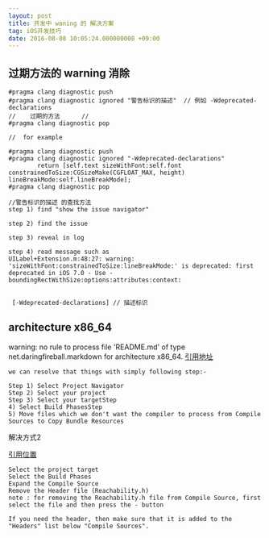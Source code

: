```yaml
---
layout: post
title: 开发中 waning 的 解决方案
tag: iOS开发技巧
date: 2016-08-08 10:05:24.000000000 +09:00
---
```


## 过期方法的 warning 消除

``` objc
#pragma clang diagnostic push
#pragma clang diagnostic ignored "警告标识的描述"  // 例如 -Wdeprecated-declarations
//    过期的方法      //
#pragma clang diagnostic pop

//  for example 

#pragma clang diagnostic push
#pragma clang diagnostic ignored "-Wdeprecated-declarations"
        return [self.text sizeWithFont:self.font constrainedToSize:CGSizeMake(CGFLOAT_MAX, height) lineBreakMode:self.lineBreakMode];
#pragma clang diagnostic pop

//警告标识的描述 的查找方法 
step 1) find "show the issue navigator"

step 2) find the issue 

step 3) reveal in log 

step 4) read message such as 
UILabel+Extension.m:48:27: warning: 'sizeWithFont:constrainedToSize:lineBreakMode:' is deprecated: first deprecated in iOS 7.0 - Use -boundingRectWithSize:options:attributes:context:
 
 
 [-Wdeprecated-declarations] // 描述标识 

```

## architecture x86_64
warning: no rule to process file 'README.md' of type net.daringfireball.markdown for architecture x86_64.
[引用地址](http://xcodar.blogspot.com/2015/01/warning-no-rule-to-process-file-of-type.html)

``` objc
we can resolve that things with simply following step:-

Step 1) Select Project Navigator
Step 2) Select your project
Step 3) Select your targetStep 
4) Select Build PhasesStep 
5) Move files which we don't want the compiler to process from Compile Sources to Copy Bundle Resources

```
解决方式2 

[引用位置](http://stackoverflow.com/questions/22778021/xcode-warning-no-rule-to-process-file-when-build-phases-has-this-file/26728623)

``` objc
Select the project target
Select the Build Phases
Expand the Compile Source
Remove the Header file (Reachability.h)
note : for removing the Reachability.h file from Compile Source, first select the file and then press the - button

If you need the header, then make sure that it is added to the "Headers" list below "Compile Sources".

```

